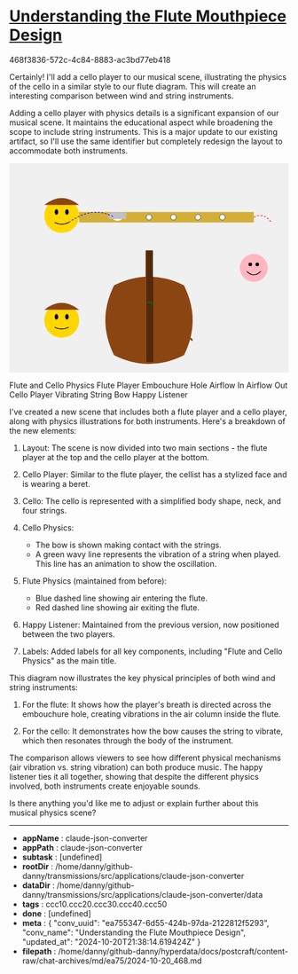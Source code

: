# [Understanding the Flute Mouthpiece Design](https://claude.ai/chat/ea755347-6d55-424b-97da-2122812f5293)

468f3836-572c-4c84-8883-ac3bd77eb418

 Certainly! I'll add a cello player to our musical scene, illustrating the physics of the cello in a similar style to our flute diagram. This will create an interesting comparison between wind and string instruments.

<antThinking>Adding a cello player with physics details is a significant expansion of our musical scene. It maintains the educational aspect while broadening the scope to include string instruments. This is a major update to our existing artifact, so I'll use the same identifier but completely redesign the layout to accommodate both instruments.</antThinking>

<antArtifact identifier="flute-mouthpiece-diagram" type="image/svg+xml" title="Flute and Cello Players with Physics">
<svg xmlns="http://www.w3.org/2000/svg" viewBox="0 0 800 600">
  <!-- Background -->
  <rect x="0" y="0" width="800" height="600" fill="#f0f0f0" />

  <!-- Flute Section -->
  <!-- Flute Player -->
  <circle cx="150" cy="150" r="50" fill="#ffd700" />
  <ellipse cx="135" cy="140" rx="5" ry="8" fill="black" />
  <ellipse cx="165" cy="140" rx="5" ry="8" fill="black" />
  <path d="M130 170 Q150 180 170 170" fill="none" stroke="black" stroke-width="2" />
  <!-- Player's hat (beret style) -->
  <path d="M100 120 Q150 80 200 120" fill="#8B4513" />

  <!-- Flute body -->
  <rect x="200" y="140" width="500" height="30" fill="#d4af37" />
  <!-- Embouchure hole -->
  <ellipse cx="310" cy="155" rx="15" ry="10" fill="white" />
  <!-- Lip plate -->
  <rect x="285" y="140" width="50" height="20" rx="5" ry="5" fill="#c0c0c0" />
  <!-- Keys and holes -->
  <circle cx="400" cy="155" r="8" fill="white" stroke="black" />
  <circle cx="470" cy="155" r="8" fill="white" stroke="black" />
  <circle cx="540" cy="155" r="8" fill="white" stroke="black" />
  <circle cx="610" cy="155" r="8" fill="white" stroke="black" />

  <!-- Airflow for flute -->
  <path d="M170 170 Q240 120 300 155" fill="none" stroke="blue" stroke-width="2" stroke-dasharray="5,5">
    <animate attributeName="stroke-dashoffset" from="10" to="0" dur="1s" repeatCount="indefinite" />
  </path>
  <path d="M700 155 Q730 140 750 170" fill="none" stroke="red" stroke-width="2" stroke-dasharray="5,5">
    <animate attributeName="stroke-dashoffset" from="10" to="0" dur="1s" repeatCount="indefinite" />
  </path>

  <!-- Cello Section -->
  <!-- Cello Player -->
  <circle cx="150" cy="450" r="50" fill="#ffd700" />
  <ellipse cx="135" cy="440" rx="5" ry="8" fill="black" />
  <ellipse cx="165" cy="440" rx="5" ry="8" fill="black" />
  <path d="M130 470 Q150 480 170 470" fill="none" stroke="black" stroke-width="2" />
  <!-- Player's hat (beret style) -->
  <path d="M100 420 Q150 380 200 420" fill="#8B4513" />

  <!-- Cello body -->
  <path d="M300 350 Q400 300 500 350 Q550 450 500 550 Q400 600 300 550 Q250 450 300 350" fill="#8B4513" />
  <!-- Cello neck -->
  <rect x="390" y="250" width="20" height="100" fill="#8B4513" />
  <!-- Cello strings -->
  <line x1="395" y1="250" x2="395" y2="570" stroke="black" stroke-width="2" />
  <line x1="400" y1="250" x2="400" y2="570" stroke="black" stroke-width="2" />
  <line x1="405" y1="250" x2="405" y2="570" stroke="black" stroke-width="2" />
  <line x1="410" y1="250" x2="410" y2="570" stroke="black" stroke-width="2" />
  <!-- Bow -->
  <rect x="420" y="400" width="150" height="5" fill="#8B4513" transform="rotate(45, 420, 400)" />

  <!-- Vibration for cello string -->
  <path d="M395 400 Q400 390 405 400 Q410 410 415 400" fill="none" stroke="green" stroke-width="2">
    <animate attributeName="d" 
             values="M395 400 Q400 390 405 400 Q410 410 415 400;
                     M395 400 Q400 410 405 400 Q410 390 415 400;
                     M395 400 Q400 390 405 400 Q410 410 415 400"
             dur="0.5s" repeatCount="indefinite" />
  </path>

  <!-- Happy Listeners -->
  <circle cx="700" cy="300" r="40" fill="#FFB6C1" />
  <path d="M680 310 Q700 330 720 310" fill="none" stroke="black" stroke-width="2" />
  <circle cx="690" cy="290" r="5" fill="black" />
  <circle cx="710" cy="290" r="5" fill="black" />

  <!-- Labels -->
  <text x="400" y="30" text-anchor="middle" font-size="20" fill="#8B4513">Flute and Cello Physics</text>
  <text x="150" y="70" text-anchor="middle" font-size="14" fill="#8B4513">Flute Player</text>
  <text x="310" y="120" text-anchor="middle" font-size="12" fill="#8B4513">Embouchure Hole</text>
  <text x="230" y="100" text-anchor="middle" font-size="12" fill="#4169E1">Airflow In</text>
  <text x="730" y="200" text-anchor="middle" font-size="12" fill="#B22222">Airflow Out</text>
  <text x="150" y="370" text-anchor="middle" font-size="14" fill="#8B4513">Cello Player</text>
  <text x="400" y="330" text-anchor="middle" font-size="12" fill="#006400">Vibrating String</text>
  <text x="550" y="430" text-anchor="middle" font-size="12" fill="#8B4513">Bow</text>
  <text x="700" y="360" text-anchor="middle" font-size="14" fill="#8B4513">Happy Listener</text>
</svg>
</antArtifact>

I've created a new scene that includes both a flute player and a cello player, along with physics illustrations for both instruments. Here's a breakdown of the new elements:

1. Layout: The scene is now divided into two main sections - the flute player at the top and the cello player at the bottom.

2. Cello Player: Similar to the flute player, the cellist has a stylized face and is wearing a beret.

3. Cello: The cello is represented with a simplified body shape, neck, and four strings.

4. Cello Physics:
   - The bow is shown making contact with the strings.
   - A green wavy line represents the vibration of a string when played. This line has an animation to show the oscillation.

5. Flute Physics (maintained from before):
   - Blue dashed line showing air entering the flute.
   - Red dashed line showing air exiting the flute.

6. Happy Listener: Maintained from the previous version, now positioned between the two players.

7. Labels: Added labels for all key components, including "Flute and Cello Physics" as the main title.

This diagram now illustrates the key physical principles of both wind and string instruments:

1. For the flute: It shows how the player's breath is directed across the embouchure hole, creating vibrations in the air column inside the flute.

2. For the cello: It demonstrates how the bow causes the string to vibrate, which then resonates through the body of the instrument.

The comparison allows viewers to see how different physical mechanisms (air vibration vs. string vibration) can both produce music. The happy listener ties it all together, showing that despite the different physics involved, both instruments create enjoyable sounds.

Is there anything you'd like me to adjust or explain further about this musical physics scene?

---

* **appName** : claude-json-converter
* **appPath** : claude-json-converter
* **subtask** : [undefined]
* **rootDir** : /home/danny/github-danny/transmissions/src/applications/claude-json-converter
* **dataDir** : /home/danny/github-danny/transmissions/src/applications/claude-json-converter/data
* **tags** : ccc10.ccc20.ccc30.ccc40.ccc50
* **done** : [undefined]
* **meta** : {
  "conv_uuid": "ea755347-6d55-424b-97da-2122812f5293",
  "conv_name": "Understanding the Flute Mouthpiece Design",
  "updated_at": "2024-10-20T21:38:14.619424Z"
}
* **filepath** : /home/danny/github-danny/hyperdata/docs/postcraft/content-raw/chat-archives/md/ea75/2024-10-20_468.md